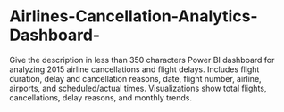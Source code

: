 # Airlines-Cancellation-Analytics-Dashboard-
Give the description in less than 350 characters Power BI dashboard for analyzing 2015 airline cancellations and flight delays. Includes flight duration, delay and cancellation reasons, date, flight number, airline, airports, and scheduled/actual times. Visualizations show total flights, cancellations, delay reasons, and monthly trends.
